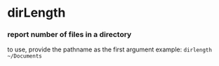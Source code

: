 # dirLength
### report number of files in a directory
to use, provide the pathname as the first argument
example: `dirlength ~/Documents`
